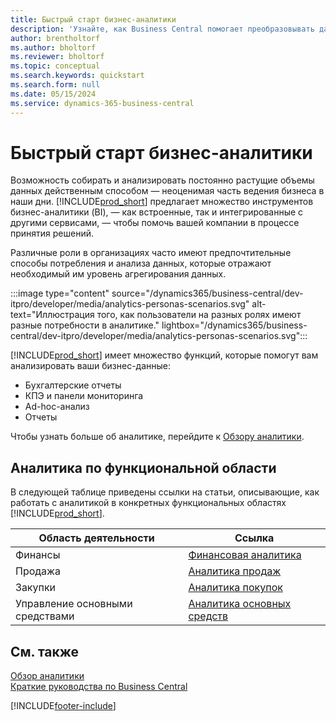 ```yaml
---
title: Быстрый старт бизнес-аналитики
description: 'Узнайте, как Business Central помогает преобразовывать данные компании в полезную информацию с помощью отчетов и панелей мониторинга бизнес-аналитики.'
author: brentholtorf
ms.author: bholtorf
ms.reviewer: bholtorf
ms.topic: conceptual
ms.search.keywords: quickstart
ms.search.form: null
ms.date: 05/15/2024
ms.service: dynamics-365-business-central
---
```


# Быстрый старт бизнес-аналитики

Возможность собирать и анализировать постоянно растущие объемы данных действенным способом — неоценимая часть ведения бизнеса в наши дни. [!INCLUDE[prod_short](includes/prod_short.md)] предлагает множество инструментов бизнес-аналитики (BI), &mdash; как встроенные, так и интегрированные с другими сервисами, &mdash; чтобы помочь вашей компании в процессе принятия решений.

Различные роли в организациях часто имеют предпочтительные способы потребления и анализа данных, которые отражают необходимый им уровень агрегирования данных.

:::image type="content" source="/dynamics365/business-central/dev-itpro/developer/media/analytics-personas-scenarios.svg" alt-text="Иллюстрация того, как пользователи на разных ролях имеют разные потребности в аналитике." lightbox="/dynamics365/business-central/dev-itpro/developer/media/analytics-personas-scenarios.svg":::

[!INCLUDE[prod_short](includes/prod_short.md)] имеет множество функций, которые помогут вам анализировать ваши бизнес-данные:

- Бухгалтерские отчеты
- КПЭ и панели мониторинга
- Ad-hoc-анализ
- Отчеты

Чтобы узнать больше об аналитике, перейдите к  [Обзору аналитики](reports-bi-reporting.md).

## Аналитика по функциональной области

В следующей таблице приведены ссылки на статьи, описывающие, как работать с аналитикой в ​​конкретных функциональных областях [!INCLUDE[prod_short](includes/prod_short.md)].

| Область деятельности | Ссылка |
| --- | --- |
| Финансы | [Финансовая аналитика](bi.md) |
| Продажа | [Аналитика продаж](sales-analytics-overview.md) |
| Закупки | [Аналитика покупок](purchasing-analytics-overview.md) |
| Управление основными средствами | [Аналитика основных средств](fa-analytics-overview.md) |

## См. также

[Обзор аналитики](reports-bi-reporting.md)  
[Краткие руководства по Business Central](quick-start-business-central.md)  

[!INCLUDE[footer-include](includes/footer-banner.md)]